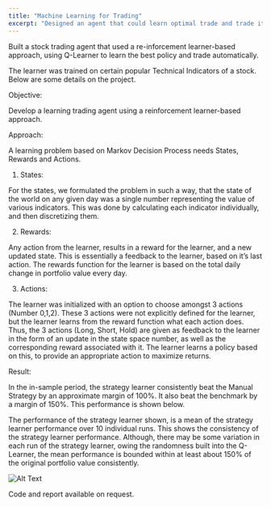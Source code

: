 ```yaml
---
title: "Machine Learning for Trading"
excerpt: "Designed an agent that could learn optimal trade and trade itself"
---
```


Built a stock trading agent that used a re-inforcement learner-based approach, using Q-Learner to learn the best policy and trade automatically.

The learner was trained on certain popular Technical Indicators of a stock. Below are some details on the project.

Objective:

Develop a learning trading agent using a reinforcement learner-based approach.

Approach:

A learning problem based on Markov Decision Process needs States, Rewards and Actions. 

1. States:

For the states, we formulated the problem in such a way, that the state of the world on any given day was a single number representing the value of various indicators. This was done by calculating each indicator individually, and then discretizing them.

2. Rewards:

Any action from the learner, results in a reward for the learner, and a new updated state. This is essentially a feedback to the learner, based on it’s last action. The rewards function for the learner is based on the total daily change in portfolio value every day.

3. Actions:

The learner was initialized with an option to choose amongst 3 actions (Number 0,1,2). These 3 actions were not explicitly defined for the learner, but the learner learns from the reward function what each action does. Thus, the 3 actions (Long, Short, Hold) are given as feedback to the learner in the form of an update in the state space number, as well as the corresponding reward associated with it. The learner learns a policy based on this, to provide an appropriate action to maximize returns.

Result:

In the in-sample period, the strategy learner consistently beat the Manual Strategy by an approximate margin of 100%. It also beat the benchmark by a margin of 150%. This performance is shown below. 

The performance of the strategy learner shown, is a mean of the strategy learner performance over 10 individual runs. This shows the consistency of the strategy learner performance. Although, there may be some variation in each run of the strategy learner, owing the randomness built into the Q-Learner, the mean performance is bounded within at least about 150% of the original portfolio value consistently.


![Alt Text](https://www.prashsub.com/assets/images/Q-LearnerPerformance.JPG)

Code and report available on request.
